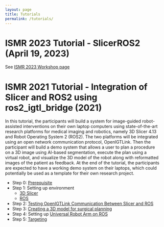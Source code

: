 ```yaml
---
layout: page
title: Tutorials
permalink: /tutorials/
---
```



# ISMR 2023 Tutorial - SlicerROS2 (April 19, 2023)

See [ISMR 2023 Workshop page](/ismr2023/index)




# ISMR 2021 Tutorial - Integration of Slicer and ROS2 using ros2_igtl_bridge (2021)
In this tutorial, the participants will build a system for image-guided robot-assisted interventions on their own laptop computers using state-of-the-art research platforms for medical imaging and robotics, namely 3D Slicer 4.13 and Robot Operating System 2 (ROS2). The two platforms will be integrated using an open network communication protocol, OpenIGTLink. Then the participant will build a demo system that allows a user to plan a procedure on a 3D image using AI-based segmentation, execute the plan using a virtual robot, and visualize the 3D model of the robot along with reformatted images of the patient as feedback. At the end of the tutorial, the participants are expected to have a working demo system on their laptops, which could potentially be used as a template for their own research project.

- Step 0: [Prerequisite](ismr2021/prerequisite.md)
- Step 1: Setting up environment
  - [3D Slicer](ismr2021/slicer_env.md)
  - [ROS](ismr2021/ros_env.md)
- Step 2: [Testing OpenIGTLink Communication Between Slicer and ROS](ismr2021/ros_igtl_test.md)
- Step 3: [Creating a 3D model for surgical planning](ismr2021/slicer_planning.md)
- Step 4: Setting up [Universal Robot Arm on ROS](ismr2021/fake_robot.md)
- Step 5: [Targeting](ismr2021/ros_targeting.md)



